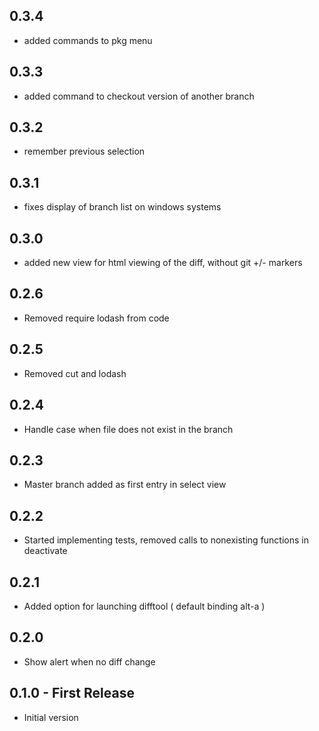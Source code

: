 ## 0.3.4
* added commands to pkg menu

## 0.3.3
* added command to checkout version of another branch

## 0.3.2
* remember previous selection

## 0.3.1
* fixes display of branch list on windows systems

## 0.3.0
* added new view for html viewing of the diff, without git +/- markers

## 0.2.6
* Removed require lodash from code

## 0.2.5
* Removed cut and lodash

## 0.2.4
* Handle case when file does not exist in the branch

## 0.2.3
* Master branch added as first entry in select view

## 0.2.2
* Started implementing tests, removed calls to nonexisting functions in deactivate

## 0.2.1
* Added option for launching difftool ( default binding alt-a )

## 0.2.0
* Show alert when no diff change

## 0.1.0 - First Release
* Initial version
